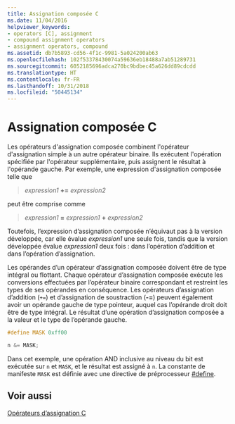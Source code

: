 ```yaml
---
title: Assignation composée C
ms.date: 11/04/2016
helpviewer_keywords:
- operators [C], assignment
- compound assignment operators
- assignment operators, compound
ms.assetid: db7b5893-cd56-4f1c-9981-5a024200ab63
ms.openlocfilehash: 102f53378430074a59636eb18488a7ab51289731
ms.sourcegitcommit: 6052185696adca270bc9bdbec45a626dd89cdcdd
ms.translationtype: HT
ms.contentlocale: fr-FR
ms.lasthandoff: 10/31/2018
ms.locfileid: "50445134"
---
```

# <a name="c-compound-assignment"></a>Assignation composée C

Les opérateurs d'assignation composée combinent l'opérateur d'assignation simple à un autre opérateur binaire. Ils exécutent l'opération spécifiée par l'opérateur supplémentaire, puis assignent le résultat à l'opérande gauche. Par exemple, une expression d'assignation composée telle que

> *expression1* **+=** *expression2*

peut être comprise comme

> *expression1* **=** *expression1* **+** *expression2*

Toutefois, l’expression d’assignation composée n’équivaut pas à la version développée, car elle évalue *expression1* une seule fois, tandis que la version développée évalue *expression1* deux fois : dans l’opération d’addition et dans l’opération d’assignation.

Les opérandes d’un opérateur d’assignation composée doivent être de type intégral ou flottant. Chaque opérateur d’assignation composée exécute les conversions effectuées par l’opérateur binaire correspondant et restreint les types de ses opérandes en conséquence. Les opérateurs d’assignation d’addition (`+=`) et d’assignation de soustraction (**-=**) peuvent également avoir un opérande gauche de type pointeur, auquel cas l’opérande droit doit être de type intégral. Le résultat d’une opération d’assignation composée a la valeur et le type de l’opérande gauche.

```C
#define MASK 0xff00

n &= MASK;
```

Dans cet exemple, une opération AND inclusive au niveau du bit est exécutée sur `n` et `MASK`, et le résultat est assigné à `n`. La constante de manifeste `MASK` est définie avec une directive de préprocesseur [#define](../preprocessor/hash-define-directive-c-cpp.md).

## <a name="see-also"></a>Voir aussi

[Opérateurs d’assignation C](../c-language/c-assignment-operators.md)